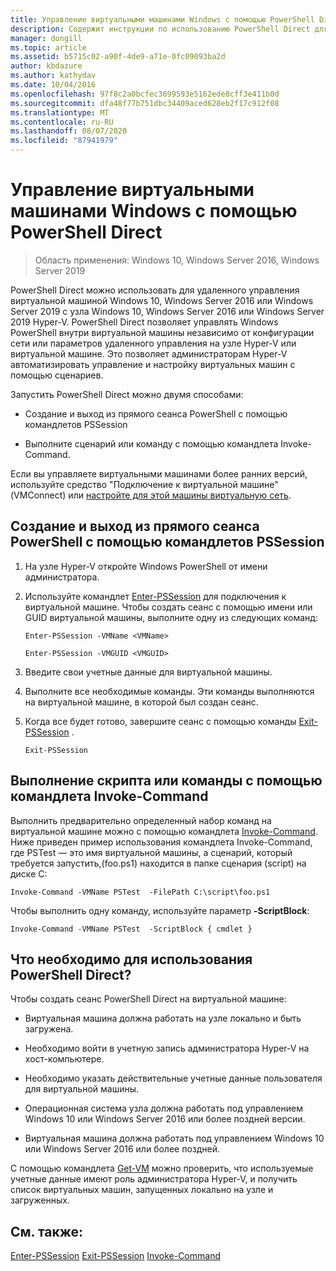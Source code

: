 ```yaml
---
title: Управление виртуальными машинами Windows с помощью PowerShell Direct
description: Содержит инструкции по использованию PowerShell Direct для управления виртуальными машинами без полагаться на сетевое или удаленное подключение к ним.
manager: dongill
ms.topic: article
ms.assetid: b5715c02-a90f-4de9-a71e-0fc09093ba2d
author: kbdazure
ms.author: kathydav
ms.date: 10/04/2016
ms.openlocfilehash: 97f8c2a0bcfec3699593e5162ede8cff3e411b0d
ms.sourcegitcommit: dfa48f77b751dbc34409aced628eb2f17c912f08
ms.translationtype: MT
ms.contentlocale: ru-RU
ms.lasthandoff: 08/07/2020
ms.locfileid: "87941979"
---
```

# <a name="manage-windows-virtual-machines-with-powershell-direct"></a>Управление виртуальными машинами Windows с помощью PowerShell Direct

>Область применения: Windows 10, Windows Server 2016, Windows Server 2019

PowerShell Direct можно использовать для удаленного управления виртуальной машиной Windows 10, Windows Server 2016 или Windows Server 2019 с узла Windows 10, Windows Server 2016 или Windows Server 2019 Hyper-V. PowerShell Direct позволяет управлять Windows PowerShell внутри виртуальной машины независимо от конфигурации сети или параметров удаленного управления на узле Hyper-V или виртуальной машине. Это позволяет администраторам Hyper-V автоматизировать управление и настройку виртуальных машин с помощью сценариев.

Запустить PowerShell Direct можно двумя способами:

- Создание и выход из прямого сеанса PowerShell с помощью командлетов PSSession

- Выполните сценарий или команду с помощью командлета Invoke-Command.

Если вы управляете виртуальными машинами более ранних версий, используйте средство "Подключение к виртуальной машине" (VMConnect) или [настройте для этой машины виртуальную сеть](https://technet.microsoft.com/library/cc816585.aspx).

## <a name="create-and-exit-a-powershell-direct-session-using-pssession-cmdlets"></a>Создание и выход из прямого сеанса PowerShell с помощью командлетов PSSession

1. На узле Hyper-V откройте Windows PowerShell от имени администратора.

2. Используйте командлет [Enter-PSSession](https://technet.microsoft.com/library/hh849707.aspx) для подключения к виртуальной машине. Чтобы создать сеанс с помощью имени или GUID виртуальной машины, выполните одну из следующих команд:

    ```
    Enter-PSSession -VMName <VMName>
    ```

    ```
    Enter-PSSession -VMGUID <VMGUID>
    ```

3. Введите свои учетные данные для виртуальной машины.
4. Выполните все необходимые команды. Эти команды выполняются на виртуальной машине, в которой был создан сеанс.

5.  Когда все будет готово, завершите сеанс с помощью команды [Exit-PSSession](https://technet.microsoft.com/library/hh849743.aspx) .

    ```
    Exit-PSSession
    ```

## <a name="run-script-or-command-with-invoke-command-cmdlet"></a>Выполнение скрипта или команды с помощью командлета Invoke-Command
Выполнить предварительно определенный набор команд на виртуальной машине можно с помощью командлета [Invoke-Command](https://docs.microsoft.com/powershell/module/Microsoft.PowerShell.Core/Invoke-Command). Ниже приведен пример использования командлета Invoke-Command, где PSTest — это имя виртуальной машины, а сценарий, который требуется запустить,(foo.ps1) находится в папке сценария (script) на диске C:

```
Invoke-Command -VMName PSTest  -FilePath C:\script\foo.ps1
```

Чтобы выполнить одну команду, используйте параметр **-ScriptBlock**:

```
Invoke-Command -VMName PSTest  -ScriptBlock { cmdlet }
```

## <a name="whats-required-to-use-powershell-direct"></a>Что необходимо для использования PowerShell Direct?
Чтобы создать сеанс PowerShell Direct на виртуальной машине:

-   Виртуальная машина должна работать на узле локально и быть загружена.

-   Необходимо войти в учетную запись администратора Hyper-V на хост-компьютере.

-   Необходимо указать действительные учетные данные пользователя для виртуальной машины.

-   Операционная система узла должна работать под управлением Windows 10 или Windows Server 2016 или более поздней версии.

-   Виртуальная машина должна работать под управлением Windows 10 или Windows Server 2016 или более поздней.

С помощью командлета [Get-VM](https://docs.microsoft.com/powershell/module/hyper-v/get-vm) можно проверить, что используемые учетные данные имеют роль администратора Hyper-V, и получить список виртуальных машин, запущенных локально на узле и загруженных.

## <a name="see-also"></a>См. также:
[Enter-PSSession](https://docs.microsoft.com/powershell/module/Microsoft.PowerShell.Core/Enter-PSSession) 
 [Exit-PSSession](https://docs.microsoft.com/powershell/module/Microsoft.PowerShell.Core/Exit-PSSession) 
 [Invoke-Command](https://docs.microsoft.com/powershell/module/Microsoft.PowerShell.Core/Invoke-Command)



